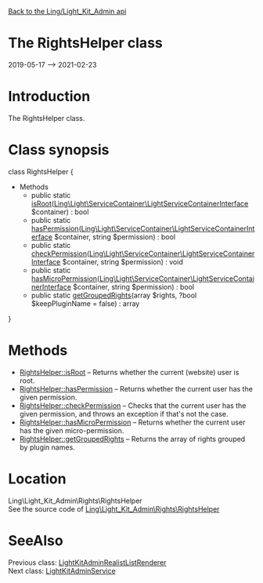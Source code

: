 [Back to the Ling/Light_Kit_Admin api](https://github.com/lingtalfi/Light_Kit_Admin/blob/master/doc/api/Ling/Light_Kit_Admin.md)



The RightsHelper class
================
2019-05-17 --> 2021-02-23






Introduction
============

The RightsHelper class.



Class synopsis
==============


class <span class="pl-k">RightsHelper</span>  {

- Methods
    - public static [isRoot](https://github.com/lingtalfi/Light_Kit_Admin/blob/master/doc/api/Ling/Light_Kit_Admin/Rights/RightsHelper/isRoot.md)([Ling\Light\ServiceContainer\LightServiceContainerInterface](https://github.com/lingtalfi/Light/blob/master/doc/api/Ling/Light/ServiceContainer/LightServiceContainerInterface.md) $container) : bool
    - public static [hasPermission](https://github.com/lingtalfi/Light_Kit_Admin/blob/master/doc/api/Ling/Light_Kit_Admin/Rights/RightsHelper/hasPermission.md)([Ling\Light\ServiceContainer\LightServiceContainerInterface](https://github.com/lingtalfi/Light/blob/master/doc/api/Ling/Light/ServiceContainer/LightServiceContainerInterface.md) $container, string $permission) : bool
    - public static [checkPermission](https://github.com/lingtalfi/Light_Kit_Admin/blob/master/doc/api/Ling/Light_Kit_Admin/Rights/RightsHelper/checkPermission.md)([Ling\Light\ServiceContainer\LightServiceContainerInterface](https://github.com/lingtalfi/Light/blob/master/doc/api/Ling/Light/ServiceContainer/LightServiceContainerInterface.md) $container, string $permission) : void
    - public static [hasMicroPermission](https://github.com/lingtalfi/Light_Kit_Admin/blob/master/doc/api/Ling/Light_Kit_Admin/Rights/RightsHelper/hasMicroPermission.md)([Ling\Light\ServiceContainer\LightServiceContainerInterface](https://github.com/lingtalfi/Light/blob/master/doc/api/Ling/Light/ServiceContainer/LightServiceContainerInterface.md) $container, string $permission) : bool
    - public static [getGroupedRights](https://github.com/lingtalfi/Light_Kit_Admin/blob/master/doc/api/Ling/Light_Kit_Admin/Rights/RightsHelper/getGroupedRights.md)(array $rights, ?bool $keepPluginName = false) : array

}






Methods
==============

- [RightsHelper::isRoot](https://github.com/lingtalfi/Light_Kit_Admin/blob/master/doc/api/Ling/Light_Kit_Admin/Rights/RightsHelper/isRoot.md) &ndash; Returns whether the current (website) user is root.
- [RightsHelper::hasPermission](https://github.com/lingtalfi/Light_Kit_Admin/blob/master/doc/api/Ling/Light_Kit_Admin/Rights/RightsHelper/hasPermission.md) &ndash; Returns whether the current user has the given permission.
- [RightsHelper::checkPermission](https://github.com/lingtalfi/Light_Kit_Admin/blob/master/doc/api/Ling/Light_Kit_Admin/Rights/RightsHelper/checkPermission.md) &ndash; Checks that the current user has the given permission, and throws an exception if that's not the case.
- [RightsHelper::hasMicroPermission](https://github.com/lingtalfi/Light_Kit_Admin/blob/master/doc/api/Ling/Light_Kit_Admin/Rights/RightsHelper/hasMicroPermission.md) &ndash; Returns whether the current user has the given micro-permission.
- [RightsHelper::getGroupedRights](https://github.com/lingtalfi/Light_Kit_Admin/blob/master/doc/api/Ling/Light_Kit_Admin/Rights/RightsHelper/getGroupedRights.md) &ndash; Returns the array of rights grouped by plugin names.





Location
=============
Ling\Light_Kit_Admin\Rights\RightsHelper<br>
See the source code of [Ling\Light_Kit_Admin\Rights\RightsHelper](https://github.com/lingtalfi/Light_Kit_Admin/blob/master/Rights/RightsHelper.php)



SeeAlso
==============
Previous class: [LightKitAdminRealistListRenderer](https://github.com/lingtalfi/Light_Kit_Admin/blob/master/doc/api/Ling/Light_Kit_Admin/Realist/Rendering/LightKitAdminRealistListRenderer.md)<br>Next class: [LightKitAdminService](https://github.com/lingtalfi/Light_Kit_Admin/blob/master/doc/api/Ling/Light_Kit_Admin/Service/LightKitAdminService.md)<br>
